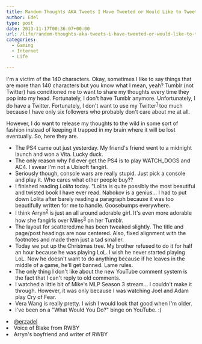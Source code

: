 ```yaml
---
title: Random Thoughts AKA Tweets I Have Tweeted or Would Like to Tweet
author: Edel
type: post
date: 2013-11-17T00:36:07+00:00
url: /life/random-thoughts-aka-tweets-i-have-tweeted-or-would-like-to-tweet/
categories:
  - Gaming
  - Internet
  - Life

---
```

I'm a victim of the 140 characters. Okay, sometimes I like to say things that are more than 140 characters but you know what I mean, yeah? Tumblr (not Twitter) has conditioned me to want to share my thoughts every time they pop into my head. Fortunately, I don't have Tumblr anymore. Unfortunately, I do have a Twitter. Fortunately, I don't want to use my Twitter<sup class="footnote"><a href="#foot_ajs-fn-id_1-177" id="back_ajs-fn-id_1-177">1</a></sup> too much because I have only six followers who probably don't care about me at all.

However, I do want to release my thoughts to the wild in some sort of fashion instead of keeping it trapped in my brain where it will be lost eventually. So, here they are.

  * The PS4 came out just yesterday. My friend's friend went to a midnight launch and won a Vita. Lucky duck.
  * The only reason why I'd ever get the PS4 is to play WATCH_DOGS and AC4. I swear I'm not a Ubisoft fangirl.
  * Seriously though, console wars are really stupid. Just pick a console and play it. Who cares what other people buy??
  * I finished reading _Lolita_ today. "Lolita is quite possibly the most beautiful and twisted book I have ever read. Nabokov is a genius... I had to put down Lolita after barely reading a paragraph because it was too beautifully written for me to handle. Goosebumps everywhere.
  * I think Arryn<sup class="footnote"><a href="#foot_ajs-fn-id_2-177" id="back_ajs-fn-id_2-177">2</a></sup> is just an all around adorable girl. It's even more adorable how she fangirls over Miles<sup class="footnote"><a href="#foot_ajs-fn-id_3-177" id="back_ajs-fn-id_3-177">3</a></sup> on her Tumblr.
  * The layout for scattered.me has been tweaked slightly. The title and page/post headings are now centered. Also, fixed alignment with the footnotes and made them just a tad smaller.
  * Today we put up the Christmas tree. My brother refused to do it for half an hour because he was playing LoL. I wish he never started playing LoL. Now he doesn't want to do anything because if he leaves in the middle of a game, he'll get banned. Lame rules.
  * The only thing I don't like about the new YouTube comment system is the fact that I can't reply to old comments.
  * I watched a little bit of Mike's MLP Season 3 stream... I couldn't make it through. However, it was only because I was watching Joel and Adam play Cry of Fear.
  * Vera Wang is really pretty. I wish I would look that good when I'm older.
  * I've been on a "What Would You Do?" binge on YouTube. :(


  <li>
    <a id="foot_ajs-fn-id_1-177"></a><a href="http://twitter.com/erzadel">@erzadel</a>&nbsp;&nbsp;<a class="ajs-back-link" href="#back_ajs-fn-id_1-177"></a>
  </li>
  <li>
    <a id="foot_ajs-fn-id_2-177"></a>Voice of Blake from RWBY&nbsp;&nbsp;<a class="ajs-back-link" href="#back_ajs-fn-id_2-177"></a>
  </li>
  <li>
    <a id="foot_ajs-fn-id_3-177"></a>Arryn's boyfriend and writer of RWBY&nbsp;&nbsp;<a class="ajs-back-link" href="#back_ajs-fn-id_3-177"></a>
  </li>


<div id="ajs-fn-id_1-177" style="display:none;margin:0;" class="ajs-footnote-popup">
  <div>
    <a href="http://twitter.com/erzadel">@erzadel</a>
  </div>
</div>

<div id="ajs-fn-id_2-177" style="display:none;margin:0;" class="ajs-footnote-popup">
  <div>
    Voice of Blake from RWBY
  </div>
</div>

<div id="ajs-fn-id_3-177" style="display:none;margin:0;" class="ajs-footnote-popup">
  <div>
    Arryn's boyfriend and writer of RWBY
  </div>
</div>